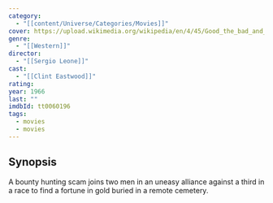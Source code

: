 ```yaml
---
category:
  - "[[content/Universe/Categories/Movies]]"
cover: https://upload.wikimedia.org/wikipedia/en/4/45/Good_the_bad_and_the_ugly_poster.jpg
genre:
  - "[[Western]]"
director:
  - "[[Sergio Leone]]"
cast:
  - "[[Clint Eastwood]]"
rating: 
year: 1966
last: ""
imdbId: tt0060196
tags:
  - movies
  - movies
---
```

## Synopsis
A bounty hunting scam joins two men in an uneasy alliance against a third in a race to find a fortune in gold buried in a remote cemetery.

